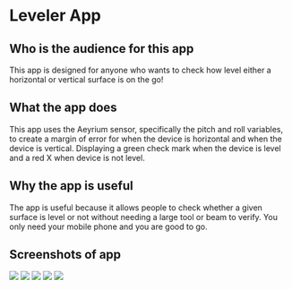 # Leveler App
## Who is the audience for this app

This app is designed for anyone who wants to check how level either a horizontal or vertical surface is on the go!

## What the app does

This app uses the Aeyrium sensor, specifically the pitch and roll variables, to create a margin of error for when the device is horizontal and when the device is vertical. Displaying a green check mark when the device is level and a red X when device is not level.

## Why the app is useful

The app is useful because it allows people to check whether a given surface is level or not without needing a large tool or beam to verify. You only need your mobile phone and you are good to go.

## Screenshots of app

<img src="HomePage.jpg">

<img src="CheckHorizontal.jpg">

<img src="XHorizontal.jpg">

<img src="CheckVertical.jpg">

<img src="XVertical.jpg">
